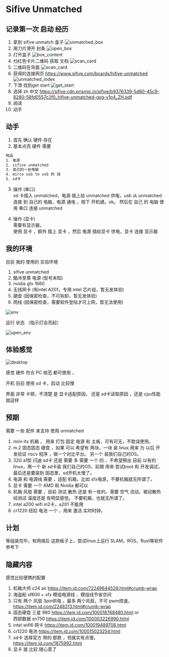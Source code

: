 # Sifive  Unmatched

## 记录第一次 启动 经历

1. 拿到 sifive unmatch 盒子
![unmatched_box](/picture/unmatched/unmatched_box.png)
1. 用刀片滑开 封条
![open_box](/picture/unmatched/open_box.png)
1. 打开盒子
![box_content](/picture/unmatched/box_content.png)
1. 扫红色卡片二维码 获取 文档
![scan_card](/picture/unmatched/scan_card.png)
1. 二维码在背面
![scan_card](/picture/unmatched/scan_card_back.png)
1. 获得的连接网页
https://www.sifive.com/boards/hifive-unmatched
![unmatched_index](/picture/unmatched/unmatched_index.png)
1. 下滑 找到get start
![get_start](/picture/unmatched/get_start.png)
1. 选择 zh 中文
https://sifive.cdn.prismic.io/sifive/b9376339-5d60-45c9-8280-58fd0557c2f0_hifive-unmatched-gsg-v1p4_ZH.pdf
1. 阅读
1. 动手

## 动手

1. 首先 确认 硬件 存在
2. 基本点亮 硬件 需要 
```txt
物品
1. 电源
2. sifive unmatched
3. 自己的一台电脑
4. mirco usb to usb 的 线
5. sd卡
```

3. 操作  (串口)  
sd 卡插入 unmatched，电源 插上给 unmatched 供电，usb 从 unmatched 连接 到 自己的 电脑，电源 通电 ，按下 开机键。ok。
然后在 自己 的 电脑 使用 串口 连接 unmatched 

4. 操作  (显卡)  
需要有显示器，  
使用 显卡 ，额外 插上 显卡 ，然后 电源 插给显卡 供电，显卡 连接 显示器

## 我的环境
目前 我的 使用的 实验环境

1. sifive unmatched
1. 酷冷至尊 电源 (型号未知)
1. nvidia gtx 1660
1. 无线网卡 (有intel A201，专用 intel 芯片组，暂无发体验)
1. 硬盘    (因保密检查，不可拆卸，暂无发体验)
1. 网线    (因保密检查，需要软件登陆才可上网，暂无法使用)

![env](/picture/unmatched/env.png)

运行 状态 （指示灯会亮起）

![open_env](/picture/unmatched/open_env.png)

## 体验感觉

![desktop](/picture/unmatched/desktop.png)

感觉 硬件 符合 PC 规范 都可使用 ，

开机 目前 使用 sd 卡，启动 比较慢 

界面 非常 卡顿，不清楚 是 显卡适配原因， 还是 sd卡读取原因 ，还是 cpu性能就这样

## 预期

需要 一些 配件 来支持 使用 unmatched

1. mini-itx 机箱 ， 用来 打包 固定 电源 和 主板，可有可无，不耽误使用。
1. m.2 固态固态 硬盘 ，如果 可以 希望有 两块，一块 装 linux 用来 为 以后 开发验证 riscv 程序 ，做一个对比平台。 另一个 装我们自己的OS。
1. 32G a1型 闪迪 sd卡 还是 需要 多 需要 一个 的 ，不希望擦出 目前 以有的 linux，用一个 新 sd卡装 我们自己的OS，前期 用来 尝试boot 和 开发调试，最后还是要装到 固态里，sd开机太慢了。
1. 电源 和 电源线 需要 ，适配 机箱，比如 sfx电源，不要机箱就无所谓了。
1. 显卡 需要 一个 AMD 和 Nvidia 都可以
1. 机箱 风扇 需要 ，目前 测试 散热 还是 有一些的，需要 空气 流动，被动散热 经测试 温度还是 有明显感觉。  不要机箱，也就无所谓了。
1. intel a200 wifi m2卡，a201 不能用
1. cr1220 纽扣 电池 一个 ，用来 激活 实时时钟。


## 计划

等组装完毕，有网络后 这款板子上，尝试linux上运行 SLAM，ROS，Rust等软件参考下

## 隐藏内容

感觉比较便携的配置

1. 机箱大师 c24 air
https://item.jd.com/72249644529.html#crumb-wrap
1. 海盗船 sf600 + sfx 模组电源线 、模组线节省空间
1. 只有 两个 风扇 3pin供电  ，最多 两个风扇，不可 pwm控速，
https://item.jd.com/2248313.html#crumb-wrap
1. 固态硬盘 
三星 980 https://item.jd.com/100018768480.html or  
西部数据 sn750 https://item.jd.com/100003226990.html
1. intel wifi6 网卡 https://item.jd.com/100019489708.html
1. cr1220 电池 https://item.jd.com/100015023254.html
1. sd卡 选择官方 带的 那款  ，但属实有点慢，https://item.jd.com/1875992.html
1. 显卡 就 比较 随心意了
